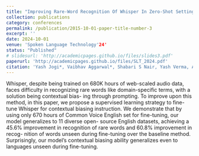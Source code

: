 ```yaml
---
title: "Improving Rare-Word Recognition Of Whisper In Zero-Shot Settings"
collection: publications
category: conferences
permalink: /publication/2015-10-01-paper-title-number-3
excerpt: ''
date: 2024-10-01
venue: 'Spoken Language Technology'24'
status: "Published"
# slidesurl: 'http://academicpages.github.io/files/slides3.pdf'
paperurl: 'http://academicpages.github.io/files/SLT_2024.pdf'
citation: 'Yash Jogi*, Vaibhav Aggarwal*, Shabari S Nair, Yash Verma, Aayush Kubba'
---
```


Whisper, despite being trained on 680K hours of web-scaled
audio data, faces difficulty in recognizing rare words like
domain-specific terms, with a solution being contextual bias-
ing through prompting. To improve upon this method, in this
paper, we propose a supervised learning strategy to fine-tune
Whisper for contextual biasing instruction. We demonstrate
that by using only 670 hours of Common Voice English set
for fine-tuning, our model generalizes to 11 diverse open-
source English datasets, achieving a 45.6% improvement in
recognition of rare words and 60.8% improvement in recog-
nition of words unseen during fine-tuning over the baseline
method. Surprisingly, our model’s contextual biasing ability
generalizes even to languages unseen during fine-tuning.